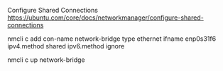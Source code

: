 Configure Shared Connections
https://ubuntu.com/core/docs/networkmanager/configure-shared-connections

nmcli c add con-name network-bridge type ethernet ifname enp0s31f6 ipv4.method shared ipv6.method ignore

nmcli c up network-bridge